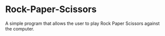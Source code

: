 # Rock-Paper-Scissors
A simple program that allows the user to play Rock Paper Scissors against the computer.
